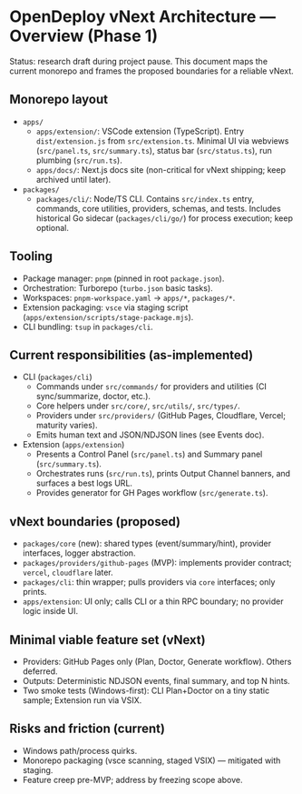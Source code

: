 # OpenDeploy vNext Architecture — Overview (Phase 1)

Status: research draft during project pause. This document maps the current monorepo and frames the proposed boundaries for a reliable vNext.

## Monorepo layout

- `apps/`
  - `apps/extension/`: VSCode extension (TypeScript). Entry `dist/extension.js` from `src/extension.ts`. Minimal UI via webviews (`src/panel.ts`, `src/summary.ts`), status bar (`src/status.ts`), run plumbing (`src/run.ts`).
  - `apps/docs/`: Next.js docs site (non-critical for vNext shipping; keep archived until later).
- `packages/`
  - `packages/cli/`: Node/TS CLI. Contains `src/index.ts` entry, commands, core utilities, providers, schemas, and tests. Includes historical Go sidecar (`packages/cli/go/`) for process execution; keep optional.

## Tooling

- Package manager: `pnpm` (pinned in root `package.json`).
- Orchestration: Turborepo (`turbo.json` basic tasks).
- Workspaces: `pnpm-workspace.yaml` → `apps/*`, `packages/*`.
- Extension packaging: `vsce` via staging script (`apps/extension/scripts/stage-package.mjs`).
- CLI bundling: `tsup` in `packages/cli`.

## Current responsibilities (as-implemented)

- CLI (`packages/cli`)
  - Commands under `src/commands/` for providers and utilities (CI sync/summarize, doctor, etc.).
  - Core helpers under `src/core/`, `src/utils/`, `src/types/`.
  - Providers under `src/providers/` (GitHub Pages, Cloudflare, Vercel; maturity varies).
  - Emits human text and JSON/NDJSON lines (see Events doc).
- Extension (`apps/extension`)
  - Presents a Control Panel (`src/panel.ts`) and Summary panel (`src/summary.ts`).
  - Orchestrates runs (`src/run.ts`), prints Output Channel banners, and surfaces a best logs URL.
  - Provides generator for GH Pages workflow (`src/generate.ts`).

## vNext boundaries (proposed)

- `packages/core` (new): shared types (event/summary/hint), provider interfaces, logger abstraction.
- `packages/providers/github-pages` (MVP): implements provider contract; `vercel`, `cloudflare` later.
- `packages/cli`: thin wrapper; pulls providers via `core` interfaces; only prints.
- `apps/extension`: UI only; calls CLI or a thin RPC boundary; no provider logic inside UI.

## Minimal viable feature set (vNext)

- Providers: GitHub Pages only (Plan, Doctor, Generate workflow). Others deferred.
- Outputs: Deterministic NDJSON events, final summary, and top N hints.
- Two smoke tests (Windows-first): CLI Plan+Doctor on a tiny static sample; Extension run via VSIX.

## Risks and friction (current)

- Windows path/process quirks.
- Monorepo packaging (vsce scanning, staged VSIX) — mitigated with staging.
- Feature creep pre-MVP; address by freezing scope above.

